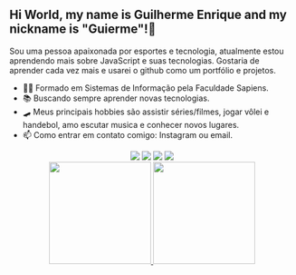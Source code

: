 <div>
  <h2>
  Hi World, my name is Guilherme Enrique and my nickname is "Guierme"!👋
  </h2>
 </div>
 
Sou uma pessoa apaixonada por esportes e tecnologia, atualmente estou aprendendo mais sobre JavaScript e suas tecnologias. Gostaria de aprender cada vez mais e usarei o github como um portfólio e projetos. 

- 👨‍💻 Formado em Sistemas de Informação pela Faculdade Sapiens.
- 📚 Buscando sempre aprender novas tecnologias.
- 🛹 Meus principais hobbies são assistir séries/filmes, jogar vôlei e handebol, amo escutar musica e conhecer novos lugares.
- 📫 Como entrar em contato comigo: Instagram ou email.

<div align="center">
<a href="https://instagram.com/guierme16?utm_source=qr&igshid=MzNlNGNkZWQ4Mg==" target="_blank"><img loading="lazy" src="https://img.shields.io/badge/-Instagram-%23E4405F?style=for-the-badge&logo=instagram&logoColor=white" target="_blank"></a>
<a href = "mailto:guilherme.dantas416@gmail.com"><img src="https://img.shields.io/badge/-Gmail-%23333?style=for-the-badge&logo=gmail&logoColor=white" target="_blank"></a>  
<a href="https://www.linkedin.com/in/guilherme-enrique-marques-dantas-2a0902219" target="_blank"><img loading="lazy" src="https://img.shields.io/badge/-LinkedIn-%230077B5?style=for-the-badge&logo=linkedin&logoColor=white" target="_blank"></a> 
<a href="https://open.spotify.com/user/guilherme.dantas416" target="_blank"><img loading="lazy" src="https://img.shields.io/badge/Spotify-1ED760?&style=for-the-badge&logo=spotify&logoColor=white" target="_blank"></a> 
</div>

<div align="center">
<a href="https://github.com/GuilhermeEnrique">
<img loading="lazy" height="180em" src="https://github-readme-stats.vercel.app/api?username=GuilhermeEnrique&show_icons=true&theme=dracula&include_all_commits=true&count_private=true"/>
<img loading="lazy" height="180em" src="https://github-readme-stats.vercel.app/api/top-langs/?username=GuilhermeEnrique&layout=compact&langs_count=7&theme=dracula"/>

</div>
